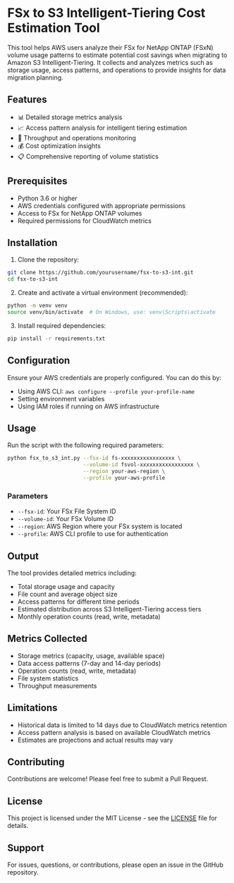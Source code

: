 # FSx to S3 Intelligent-Tiering Cost Estimation Tool

This tool helps AWS users analyze their FSx for NetApp ONTAP (FSxN) volume usage patterns to estimate potential cost savings when migrating to Amazon S3 Intelligent-Tiering. It collects and analyzes metrics such as storage usage, access patterns, and operations to provide insights for data migration planning.

## Features

- 📊 Detailed storage metrics analysis
- 📈 Access pattern analysis for intelligent tiering estimation
- 🔄 Throughput and operations monitoring
- 💰 Cost optimization insights
- 📋 Comprehensive reporting of volume statistics

## Prerequisites

- Python 3.6 or higher
- AWS credentials configured with appropriate permissions
- Access to FSx for NetApp ONTAP volumes
- Required permissions for CloudWatch metrics

## Installation

1. Clone the repository:
```bash
git clone https://github.com/yourusername/fsx-to-s3-int.git
cd fsx-to-s3-int
```

2. Create and activate a virtual environment (recommended):
```bash
python -m venv venv
source venv/bin/activate  # On Windows, use: venv\Scripts\activate
```

3. Install required dependencies:
```bash
pip install -r requirements.txt
```

## Configuration

Ensure your AWS credentials are properly configured. You can do this by:
- Using AWS CLI: `aws configure --profile your-profile-name`
- Setting environment variables
- Using IAM roles if running on AWS infrastructure

## Usage

Run the script with the following required parameters:

```bash
python fsx_to_s3_int.py --fsx-id fs-xxxxxxxxxxxxxxxxx \
                        --volume-id fsvol-xxxxxxxxxxxxxxxxx \
                        --region your-aws-region \
                        --profile your-aws-profile
```

### Parameters

- `--fsx-id`: Your FSx File System ID
- `--volume-id`: Your FSx Volume ID
- `--region`: AWS Region where your FSx system is located
- `--profile`: AWS CLI profile to use for authentication

## Output

The tool provides detailed metrics including:
- Total storage usage and capacity
- File count and average object size
- Access patterns for different time periods
- Estimated distribution across S3 Intelligent-Tiering access tiers
- Monthly operation counts (read, write, metadata)

## Metrics Collected

- Storage metrics (capacity, usage, available space)
- Data access patterns (7-day and 14-day periods)
- Operation counts (read, write, metadata)
- File system statistics
- Throughput measurements

## Limitations

- Historical data is limited to 14 days due to CloudWatch metrics retention
- Access pattern analysis is based on available CloudWatch metrics
- Estimates are projections and actual results may vary

## Contributing

Contributions are welcome! Please feel free to submit a Pull Request.

## License

This project is licensed under the MIT License - see the [LICENSE](LICENSE.md) file for details.

## Support

For issues, questions, or contributions, please open an issue in the GitHub repository. 